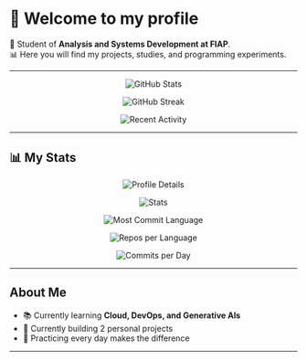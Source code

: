 # 👋 Welcome to my profile  

🚀 Student of **Analysis and Systems Development at FIAP**.  
📊 Here you will find my projects, studies, and programming experiments.  

---

<div align="center">

<!-- General Stats -->
![GitHub Stats](https://github-readme-stats.vercel.app/api?username=joaoGFG&show_icons=true&theme=radical&count_private=true)

<!-- Streak (contribution days) -->
![GitHub Streak](https://streak-stats.demolab.com?user=joaoGFG&theme=radical&hide_border=false)

<!-- Recent Activity Graph -->
![Recent Activity](https://github-readme-activity-graph.vercel.app/graph?username=joaoGFG&theme=radical)

</div>

---

## 📊 My Stats  

<div align="center">

<!-- Profile summary -->
![Profile Details](http://github-profile-summary-cards.vercel.app/api/cards/profile-details?username=joaoGFG&theme=radical)  

<!-- Stats -->
![Stats](http://github-profile-summary-cards.vercel.app/api/cards/stats?username=joaoGFG&theme=radical)  

<!-- Most used languages by commits (HTML excluded) -->
![Most Commit Language](http://github-profile-summary-cards.vercel.app/api/cards/most-commit-language?username=joaoGFG&theme=radical&exclude=html)  

<!-- Repositories per Language (HTML excluded) -->
![Repos per Language](http://github-profile-summary-cards.vercel.app/api/cards/repos-per-language?username=joaoGFG&theme=radical&exclude=html)  

<!-- Productive time -->
![Commits per Day](http://github-profile-summary-cards.vercel.app/api/cards/productive-time?username=joaoGFG&theme=radical&utcOffset=-3)  

</div>

---

## About Me
- 📚 Currently learning **Cloud, DevOps, and Generative AIs**  
- 🌱 Currently building 2 personal projects  
- 🎯 Practicing every day makes the difference  

---

